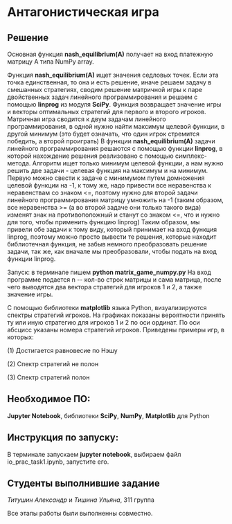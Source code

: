 # Антагонистическая игра

## Решение

Основная функция **nash_equilibrium(A)** получает на вход платежную матрицу А типа NumPy array. 

Функция **nash_equilibrium(A)** ищет значения седловых точек. Если эта точка единственная, то она и есть решение, иначе решаем задачу в смешанных стратегиях, сводим решение матричной игры к паре двойственных задач линейного программирования и решаем с помощью **linprog** из модуля **SciPy**. Функция возвращает значение игры и векторы оптимальных стратегий для первого и второго игроков.
Матричная игра сводится к двум задачам линейного программирования, в одной нужно найти максимум целевой функции, в другой минимум (это будет означать, что один игрок стремится победить, а второй проиграть)
В функции **nash_equilibrium(A)** задачи линейного программирования решаются с помощью функции **linprog**, в которой нахождение решения реализовано с помощью симплекс-метода. Алгоритм ищет только минимум целевой функции, а нам нужно решить две задачи - целевая функция на максимум и на минимум. Первую можно свести к задаче с минимумом путем домножения целевой функции на -1, к тому же, надо привести все неравенства к неравенствам со знаком <=, поэтому нужно для второй задачи линейного программирования матрицу умножить на -1 (таким образом, все неравенства >= (а во второй задаче они только такого вида) изменят знак на противоположный и станут со знаком <=, что и нужно для того, чтобы применить функцию linprog)
Таким образом, мы привели обе задачи к тому виду, который принимает на вход функция linprog, поэтому можно просто вывести те решения, которые находит библиотечная функция, не забыв немного преобразовать решение задачи, так же, как вначале мы преобразовали, чтобы подать на вход функции linprog.

Запуск: в терминале пишем **python matrix_game_numpy.py**
На вход программе подается n -- кол-во строк матрицы и сама матрица, после чего выводятся два вектора стратегий для игроков 1 и 2, а также значение игры.


С помощью библиотеки **matplotlib** языка Python, визуализируются спектры стратегий игроков. На графиках показаны вероятности принять ту или иную стратегию для игроков 1 и 2 по оси ординат. По оси абсцисс указаны номера стратегий игроков. Приведены примеры игр, в которых:

 (1) Достигается равновесие по Нэшу

 (2) Спектр стратегий не полон

 (3) Спектр стратегий полон


## Необходимое ПО:
**Jupyter Notebook**, библиотеки **SciPy**, **NumPy**, **Matplotlib** для Python

## Инструкция по запуску:
В терминале запускаем **jupyter notebook**, выбираем файл io_prac_task1.ipynb, запустите его.

## Студенты выполнившие задание
*Титушин Александр* и *Тишина Ульяна*, 311 группа

Все этапы работы были выполненны совместно.

